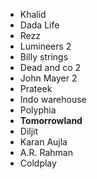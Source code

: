 + Khalid
+ Dada Life
+ Rezz
+ Lumineers 2
+ Billy strings 
+ Dead and co 2
+ John Mayer 2
+ Prateek
+ Indo warehouse
+ Polyphia 
+ **Tomorrowland**
+ Diljit
+ Karan Aujla
+ A.R. Rahman
+ Coldplay